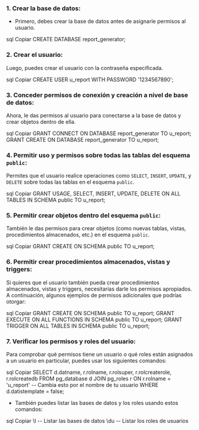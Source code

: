 ### 1. Crear la base de datos:

- Primero, debes crear la base de datos antes de asignarle permisos al usuario.

sql
Copiar
CREATE DATABASE report_generator;
### 2. Crear el usuario:

Luego, puedes crear el usuario con la contraseña especificada.

sql
Copiar
CREATE USER u_report WITH PASSWORD '1234567890';
### 3. Conceder permisos de conexión y creación a nivel de base de datos:

Ahora, le das permisos al usuario para conectarse a la base de datos y crear objetos dentro de ella.

sql
Copiar
GRANT CONNECT ON DATABASE report_generator TO u_report;
GRANT CREATE ON DATABASE report_generator TO u_report;
### 4. Permitir uso y permisos sobre todas las tablas del esquema `public`:

Permites que el usuario realice operaciones como `SELECT`, `INSERT`, `UPDATE`, y `DELETE` sobre todas las tablas en el esquema `public`.

sql
Copiar
GRANT USAGE, SELECT, INSERT, UPDATE, DELETE ON ALL TABLES IN SCHEMA public TO u_report;
### 5. Permitir crear objetos dentro del esquema `public`:

También le das permisos para crear objetos (como nuevas tablas, vistas, procedimientos almacenados, etc.) en el esquema `public`.

sql
Copiar
GRANT CREATE ON SCHEMA public TO u_report;
### 6. Permitir crear procedimientos almacenados, vistas y triggers:

Si quieres que el usuario también pueda crear procedimientos almacenados, vistas y triggers, necesitarías darle los permisos apropiados. A continuación, algunos ejemplos de permisos adicionales que podrías otorgar:

sql
Copiar
GRANT CREATE ON SCHEMA public TO u_report;
GRANT EXECUTE ON ALL FUNCTIONS IN SCHEMA public TO u_report;
GRANT TRIGGER ON ALL TABLES IN SCHEMA public TO u_report;
### 7. Verificar los permisos y roles del usuario:

Para comprobar qué permisos tiene un usuario o qué roles están asignados a un usuario en particular, puedes usar los siguientes comandos:

sql
Copiar
SELECT d.datname, r.rolname, r.rolsuper, r.rolcreaterole, r.rolcreatedb
FROM pg_database d
JOIN pg_roles r ON r.rolname = 'u_report'  -- Cambia esto por el nombre de tu usuario
WHERE d.datistemplate = false;

- También puedes listar las bases de datos y los roles usando estos comandos:

sql
Copiar
\l    -- Listar las bases de datos
\du   -- Listar los roles de usuarios